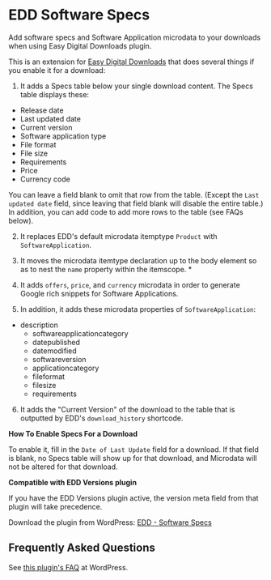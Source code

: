 EDD Software Specs
==================

Add software specs and Software Application microdata to your downloads when using Easy Digital Downloads plugin.

This is an extension for [Easy Digital Downloads](http://wordpress.org/extend/plugins/easy-digital-downloads/) that does several things if you enable it for a download: 

1. It adds a Specs table below your single download content. The Specs table displays these:

- Release date
- Last updated date
- Current version
- Software application type
- File format
- File size
- Requirements
- Price
- Currency code

You can leave a field blank to omit that row from the table. (Except the `Last updated date` field, since leaving that field blank will disable the entire table.) In addition, you can add code to add more rows to the table (see FAQs below).

2. It replaces EDD's default microdata itemptype `Product` with `SoftwareApplication`.

3. It moves the microdata itemtype declaration up to the body element so as to nest the `name` property within the itemscope. *

4. It adds `offers`, `price`, and `currency` microdata in order to generate Google rich snippets for Software Applications.

5. In addition, it adds these microdata properties of `SoftwareApplication`:

  - description
	- softwareapplicationcategory
	- datepublished
	- datemodified
	- softwareversion
	- applicationcategory
	- fileformat
	- filesize
	- requirements


6. It adds the "Current Version" of the download to the table that is outputted by EDD's `download_history` shortcode.


**How To Enable Specs For a Download**

To enable it, fill in the `Date of Last Update` field for a download. If that field is blank, no Specs table will show up for that download, and Microdata will not be altered for that download.


**Compatible with EDD Versions plugin**

If you have the EDD Versions plugin active, the version meta field from that plugin will take precedence. 


Download the plugin from WordPress: [EDD - Software Specs](http://wordpress.org/extend/plugins/easy-digital-downloads-software-specs/)


Frequently Asked Questions
--------------------------

See [this plugin's FAQ](http://wordpress.org/plugins/easy-digital-downloads-software-specs/faq/) at WordPress. 
